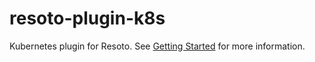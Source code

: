 # resoto-plugin-k8s

Kubernetes plugin for Resoto.
See [Getting Started](https://resoto.com/docs/getting-started) for more information.
